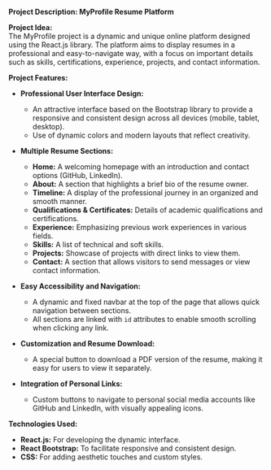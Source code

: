 **Project Description: MyProfile Resume Platform**

**Project Idea:**  
The MyProfile project is a dynamic and unique online platform designed using the React.js library. The platform aims to display resumes in a professional and easy-to-navigate way, with a focus on important details such as skills, certifications, experience, projects, and contact information.

**Project Features:**  
- **Professional User Interface Design:**  
  - An attractive interface based on the Bootstrap library to provide a responsive and consistent design across all devices (mobile, tablet, desktop).  
  - Use of dynamic colors and modern layouts that reflect creativity.  

- **Multiple Resume Sections:**  
  - **Home:** A welcoming homepage with an introduction and contact options (GitHub, LinkedIn).  
  - **About:** A section that highlights a brief bio of the resume owner.  
  - **Timeline:** A display of the professional journey in an organized and smooth manner.  
  - **Qualifications & Certificates:** Details of academic qualifications and certifications.  
  - **Experience:** Emphasizing previous work experiences in various fields.  
  - **Skills:** A list of technical and soft skills.  
  - **Projects:** Showcase of projects with direct links to view them.  
  - **Contact:** A section that allows visitors to send messages or view contact information.  

- **Easy Accessibility and Navigation:**  
  - A dynamic and fixed navbar at the top of the page that allows quick navigation between sections.  
  - All sections are linked with `id` attributes to enable smooth scrolling when clicking any link.  

- **Customization and Resume Download:**  
  - A special button to download a PDF version of the resume, making it easy for users to view it separately.  

- **Integration of Personal Links:**  
  - Custom buttons to navigate to personal social media accounts like GitHub and LinkedIn, with visually appealing icons.

**Technologies Used:**  
- **React.js:** For developing the dynamic interface.  
- **React Bootstrap:** To facilitate responsive and consistent design.  
- **CSS:** For adding aesthetic touches and custom styles.  
